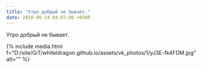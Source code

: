 ```yaml
---
title: "Утро добрый не бывает."
date: 2018-06-14 04:07:00 +0300
---
```


Утро добрый не бывает.

{% include media.html f="D:/site/GiT/whiteldragon.github.io/assets/vk_photos/1/yJ3E-fk4FDM.jpg" alt="" %}
